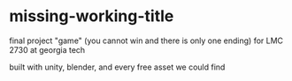 # missing-working-title
final project "game" (you cannot win and there is only one ending) for LMC 2730 at georgia tech

built with unity, blender, and every free asset we could find 
